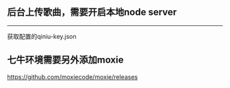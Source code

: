 ## 后台上传歌曲，需要开启本地node server
---
获取配置的qiniu-key.json

## 七牛环境需要另外添加moxie
https://github.com/moxiecode/moxie/releases

